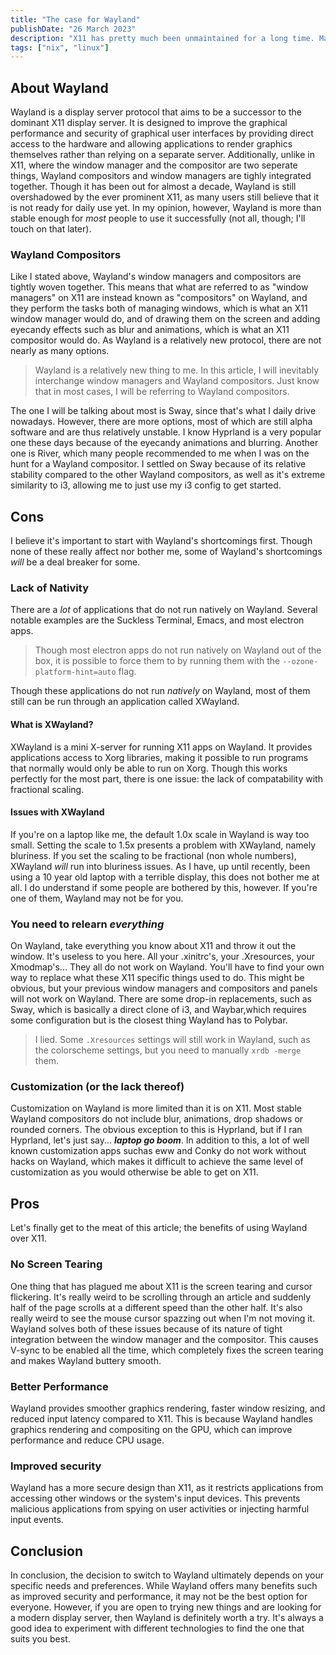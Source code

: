 ```yaml
---
title: "The case for Wayland"
publishDate: "26 March 2023"
description: "X11 has pretty much been unmaintained for a long time. Maybe it's time to finally switch display servers."
tags: ["nix", "linux"]
---
```


## About Wayland

Wayland is a display server protocol that aims to be a successor to the dominant X11 display server. It is designed to improve the graphical performance and security of graphical user interfaces by providing direct access to the hardware and allowing applications to render graphics themselves rather than relying on a separate server. Additionally, unlike in X11, where the window manager and the compositor are two seperate things, Wayland compositors and window managers are tighly integrated together. Though it has been out for almost a decade, Wayland is still overshadowed by the ever prominent X11, as many users still believe that it is not ready for daily use yet. In my opinion, however, Wayland is more than stable enough for *most* people to use it successfully (not all, though; I'll touch on that later).

### Wayland Compositors

Like I stated above, Wayland's window managers and compositors are tightly woven together. This means that what are referred to as "window managers" on X11 are instead known as "compositors" on Wayland, and they perform the tasks both of managing windows, which is what an X11 window manager would do, and of drawing them on the screen and adding eyecandy effects such as blur and animations, which is what an X11 compositor would do. As Wayland is a relatively new protocol, there are not nearly as many options.

> Wayland is a relatively new thing to me. In this article, I will inevitably interchange window managers and Wayland compositors. Just know that in most cases, I will be referring to Wayland compositors.

The one I will be talking about most is Sway, since that's what I daily drive nowadays. However, there are more options, most of which are still alpha software and are thus relatively unstable. I know Hyprland is a very popular one these days because of the eyecandy animations and blurring. Another one is River, which many people recommended to me when I was on the hunt for a Wayland compositor. I settled on Sway because of its relative stability compared to the other Wayland compositors, as well as it's extreme similarity to i3, allowing me to just use my i3 config to get started.

## Cons

I believe it's important to start with Wayland's shortcomings first. Though none of these really affect nor bother me, some of Wayland's shortcomings *will* be a deal breaker for some.

### Lack of Nativity

There are a *lot* of applications that do not run natively on Wayland. Several notable examples are the Suckless Terminal, Emacs, and most electron apps.

> Though most electron apps do not run natively on Wayland out of the box, it is possible to force them to by running them with the `--ozone-platform-hint=auto` flag.

Though these applications do not run *natively* on Wayland, most of them still can be run through an application called XWayland.

#### What is XWayland?

XWayland is a mini X-server for running X11 apps on Wayland. It provides applications access to Xorg libraries, making it possible to run programs that normally would only be able to run on Xorg. Though this works perfectly for the most part, there is one issue: the lack of compatability with fractional scaling.

#### Issues with XWayland

If you're on a laptop like me, the default 1.0x scale in Wayland is way too small. Setting the scale to 1.5x presents a problem with XWayland, namely bluriness. If you set the scaling to be fractional (non whole numbers), XWayland *will* run into bluriness issues. As I have, up until recently, been using a 10 year old laptop with a terrible display, this does not bother me at all. I do understand if some people are bothered by this, however. If you're one of them, Wayland may not be for you.

### You need to relearn *everything*

On Wayland, take everything you know about X11 and throw it out the window. It's useless to you here. All your .xinitrc's, your .Xresources, your Xmodmap's... They all do not work on Wayland. You'll have to find your own way to replace what these X11 specific things used to do. This might be obvious, but your previous window managers and compositors and panels will not work on Wayland. There are some drop-in replacements, such as Sway, which is basically a direct clone of i3, and Waybar,which requires some configuration but is the closest thing Wayland has to Polybar.

> I lied. Some `.Xresources` settings will still work in Wayland, such as the colorscheme settings, but you need to manually `xrdb -merge` them.

### Customization (or the lack thereof)

Customization on Wayland is more limited than it is on X11. Most stable Wayland compositors do not include blur, animations, drop shadows or rounded corners. The obvious exception to this is Hyprland, but if I ran Hyprland, let's just say... ***laptop go boom***. In addition to this, a lot of well known customization apps suchas eww and Conky do not work without hacks on Wayland, which makes it difficult to achieve the same level of customization as you would otherwise be able to get on X11.

## Pros

Let's finally get to the meat of this article; the benefits of using Wayland over X11.

### No Screen Tearing

One thing that has plagued me about X11 is the screen tearing and cursor flickering. It's really weird to be scrolling through an article and suddenly half of the page scrolls at a different speed than the other half. It's also really weird to see the mouse cursor spazzing out when I'm not moving it. Wayland solves both of these issues because of its nature of tight integration between the window manager and the compositor. This causes V-sync to be enabled all the time, which completely fixes the screen tearing and makes Wayland buttery smooth.

### Better Performance

Wayland provides smoother graphics rendering, faster window resizing, and reduced input latency compared to X11. This is because Wayland handles graphics rendering and compositing on the GPU, which can improve performance and reduce CPU usage.

### Improved security

Wayland has a more secure design than X11, as it restricts applications from accessing other windows or the system's input devices. This prevents malicious applications from spying on user activities or injecting harmful input events.

## Conclusion

In conclusion, the decision to switch to Wayland ultimately depends on your specific needs and preferences. While Wayland offers many benefits such as improved security and performance, it may not be the best option for everyone. However, if you are open to trying new things and are looking for a modern display server, then Wayland is definitely worth a try. It's always a good idea to experiment with different technologies to find the one that suits you best.
